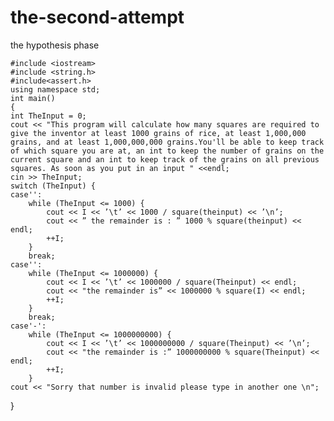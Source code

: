 # the-second-attempt
the hypothesis phase


    #include <iostream>
    #include <string.h>    
    #include<assert.h>
    using namespace std;
    int main()
    {
	int TheInput = 0;
    cout << "This program will calculate how many squares are required to give the inventor at least 1000 grains of rice, at least 1,000,000 grains, and at least 1,000,000,000 grains.You'll be able to keep track of which square you are at, an int to keep the number of grains on the current square and an int to keep track of the grains on all previous squares. As soon as you put in an input " <<endl;
	cin >> TheInput;
	switch (TheInput) {
	case'':
		while (TheInput <= 1000) {
			cout << I << ’\t’ << 1000 / square(theinput) << ’\n’;
			cout << ” the remainder is : ” 1000 % square(theinput) << endl;
			++I;
		}
		break;
	case'':
		while (TheInput <= 1000000) {
			cout << I << ’\t’ << 1000000 / square(Theinput) << endl;
			cout << "the remainder is” << 1000000 % square(I) << endl;
			++I;
		}
		break;
	case'-':
		while (TheInput <= 1000000000) {
			cout << I << ’\t’ << 1000000000 / square(Theinput) << ’\n’;
			cout << "the remainder is :” 1000000000 % square(Theinput) << endl;
			++I;
		}
    cout << "Sorry that number is invalid please type in another one \n";
}
